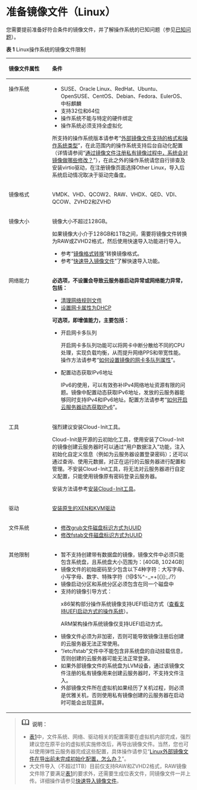 # 准备镜像文件（Linux）<a name="ims_01_0209"></a>

您需要提前准备好符合条件的镜像文件，并了解操作系统的已知问题（参见[已知问题](已知问题.md)）。

**表 1**  Linux操作系统的镜像文件限制

<a name="table85212269215"></a>
<table><thead align="left"><tr id="row853426172112"><th class="cellrowborder" valign="top" width="23.51%" id="mcps1.2.3.1.1"><p id="p12530269215"><a name="p12530269215"></a><a name="p12530269215"></a>镜像文件属性</p>
</th>
<th class="cellrowborder" valign="top" width="76.49000000000001%" id="mcps1.2.3.1.2"><p id="p1753152611212"><a name="p1753152611212"></a><a name="p1753152611212"></a>条件</p>
</th>
</tr>
</thead>
<tbody><tr id="row1453162692112"><td class="cellrowborder" valign="top" width="23.51%" headers="mcps1.2.3.1.1 "><p id="p1253182672119"><a name="p1253182672119"></a><a name="p1253182672119"></a>操作系统</p>
</td>
<td class="cellrowborder" valign="top" width="76.49000000000001%" headers="mcps1.2.3.1.2 "><a name="ul889991962516"></a><a name="ul889991962516"></a><ul id="ul889991962516"><li>SUSE、Oracle Linux、RedHat、Ubuntu、OpenSUSE、CentOS、Debian、Fedora、EulerOS、中标麒麟</li><li>支持32位和64位</li><li>操作系统不能与特定的硬件绑定</li><li>操作系统必须支持全虚拟化</li></ul>
<p id="p1787815142817"><a name="p1787815142817"></a><a name="p1787815142817"></a>所支持的操作系统版本请参考“<a href="https://support.huaweicloud.com/productdesc-ims/zh-cn_topic_0030713143.html" target="_blank" rel="noopener noreferrer">外部镜像文件支持的格式和操作系统类型</a>”，在此范围内的操作系统支持后台自动化配置（详情请参阅“<a href="https://support.huaweicloud.com/ims_faq/ims_faq_0020.html" target="_blank" rel="noopener noreferrer">通过镜像文件注册私有镜像过程中，系统会对镜像做哪些修改？</a>”），在此之外的操作系统请您自行排查及安装virtio驱动，在注册镜像页面选择Other Linux，导入后系统启动情况取决于驱动完备度。</p>
</td>
</tr>
<tr id="row1653182610212"><td class="cellrowborder" valign="top" width="23.51%" headers="mcps1.2.3.1.1 "><p id="p4532026152119"><a name="p4532026152119"></a><a name="p4532026152119"></a>镜像格式</p>
</td>
<td class="cellrowborder" valign="top" width="76.49000000000001%" headers="mcps1.2.3.1.2 "><p id="p17531426152112"><a name="p17531426152112"></a><a name="p17531426152112"></a>VMDK、VHD、QCOW2、RAW、VHDX、QED、VDI、QCOW、ZVHD2和ZVHD</p>
</td>
</tr>
<tr id="row15536261217"><td class="cellrowborder" valign="top" width="23.51%" headers="mcps1.2.3.1.1 "><p id="p353142692117"><a name="p353142692117"></a><a name="p353142692117"></a>镜像大小</p>
</td>
<td class="cellrowborder" valign="top" width="76.49000000000001%" headers="mcps1.2.3.1.2 "><p id="p1498992571314"><a name="p1498992571314"></a><a name="p1498992571314"></a>镜像大小不超过128GB。</p>
<div class="p" id="p14410175834710"><a name="p14410175834710"></a><a name="p14410175834710"></a>如果镜像大小介于128GB和1TB之间，需要将镜像文件转换为RAW或ZVHD2格式，然后使用快速导入功能进行导入。<a name="ul16854182355610"></a><a name="ul16854182355610"></a><ul id="ul16854182355610"><li>参考“<a href="快速导入镜像文件（基于Linux环境）.md#li2635823142815">镜像格式转换</a>”转换镜像格式。</li><li>参考“<a href="流程概览.md">快速导入镜像文件</a>”了解快速导入功能。</li></ul>
</div>
</td>
</tr>
<tr id="row3531626162117"><td class="cellrowborder" valign="top" width="23.51%" headers="mcps1.2.3.1.1 "><p id="p35313261219"><a name="p35313261219"></a><a name="p35313261219"></a>网络能力</p>
</td>
<td class="cellrowborder" valign="top" width="76.49000000000001%" headers="mcps1.2.3.1.2 "><p id="p197299113553"><a name="p197299113553"></a><a name="p197299113553"></a><strong id="b1574020262166"><a name="b1574020262166"></a><a name="b1574020262166"></a>必选项，不设置会导致<span id="text128816242577"><a name="text128816242577"></a><a name="text128816242577"></a>云服务器</span><span id="text33022655711"><a name="text33022655711"></a><a name="text33022655711"></a></span>启动异常或网络能力异常，包括：</strong></p>
<a name="ul10942125439"></a><a name="ul10942125439"></a><ul id="ul10942125439"><li><a href="清理网络规则文件.md">清理网络规则文件</a></li><li><a href="设置网卡属性为DHCP（Linux）.md">设置网卡属性为DHCP</a></li></ul>
<p id="p1256214156553"><a name="p1256214156553"></a><a name="p1256214156553"></a><strong id="b33614309163"><a name="b33614309163"></a><a name="b33614309163"></a>可选项，即增值能力，主要包括：</strong></p>
<a name="ul1454250115714"></a><a name="ul1454250115714"></a><ul id="ul1454250115714"><li>开启网卡多队列<p id="p733615559471"><a name="p733615559471"></a><a name="p733615559471"></a>开启网卡多队列功能可以将网卡中断分散给不同的CPU处理，实现负载均衡，从而提升网络PPS和带宽性能。操作方法请参考“<a href="https://support.huaweicloud.com/ims_faq/ims_faq_0030.html" target="_blank" rel="noopener noreferrer">如何设置镜像的网卡多队列属性</a>”。</p>
</li><li>配置动态获取IPv6地址<p id="p1340632184811"><a name="p1340632184811"></a><a name="p1340632184811"></a>IPv6的使用，可以有效弥补IPv4网络地址资源有限的问题。镜像中配置动态获取IPv6地址，发放的<span id="text8702194813582"><a name="text8702194813582"></a><a name="text8702194813582"></a>云服务器</span><span id="text1064845012583"><a name="text1064845012583"></a><a name="text1064845012583"></a></span>能够同时支持IPv4和IPv6地址。配置方法请参考“<a href="https://support.huaweicloud.com/ims_faq/ims_faq_0046.html" target="_blank" rel="noopener noreferrer">如何开启云服务器动态获取IPv6</a>”。</p>
</li></ul>
</td>
</tr>
<tr id="row1558028151811"><td class="cellrowborder" valign="top" width="23.51%" headers="mcps1.2.3.1.1 "><p id="p558018891810"><a name="p558018891810"></a><a name="p558018891810"></a>工具</p>
</td>
<td class="cellrowborder" valign="top" width="76.49000000000001%" headers="mcps1.2.3.1.2 "><p id="p1657443219185"><a name="p1657443219185"></a><a name="p1657443219185"></a>强烈建议安装Cloud-Init工具。</p>
<p id="p3276725102112"><a name="p3276725102112"></a><a name="p3276725102112"></a>Cloud-Init是开源的云初始化工具，使用安装了Cloud-Init的镜像创建<span id="text115710452232"><a name="text115710452232"></a><a name="text115710452232"></a>云服务器</span><span id="text715754522310"><a name="text715754522310"></a><a name="text715754522310"></a></span>时可以通过“用户数据注入”功能，注入初始化自定义信息（例如为<span id="text880054818234"><a name="text880054818234"></a><a name="text880054818234"></a>云服务器</span><span id="text780054816234"><a name="text780054816234"></a><a name="text780054816234"></a></span>设置登录密码）；还可以通过查询、使用元数据，对正在运行的<span id="text83201153142311"><a name="text83201153142311"></a><a name="text83201153142311"></a>云服务器</span><span id="text11320653132318"><a name="text11320653132318"></a><a name="text11320653132318"></a></span>进行配置和管理。不安装Cloud-Init工具，将无法对<span id="text1617155622311"><a name="text1617155622311"></a><a name="text1617155622311"></a>云服务器</span><span id="text61716568234"><a name="text61716568234"></a><a name="text61716568234"></a></span>进行自定义配置，只能使用镜像原有密码登录<span id="text1933535816239"><a name="text1933535816239"></a><a name="text1933535816239"></a>云服务器</span><span id="text8335258132315"><a name="text8335258132315"></a><a name="text8335258132315"></a></span>。</p>
<p id="p142251129111720"><a name="p142251129111720"></a><a name="p142251129111720"></a>安装方法请参考<a href="安装Cloud-Init工具.md">安装Cloud-Init工具</a>。</p>
</td>
</tr>
<tr id="row20361842182918"><td class="cellrowborder" valign="top" width="23.51%" headers="mcps1.2.3.1.1 "><p id="p113644216291"><a name="p113644216291"></a><a name="p113644216291"></a>驱动</p>
</td>
<td class="cellrowborder" valign="top" width="76.49000000000001%" headers="mcps1.2.3.1.2 "><p id="p857214531434"><a name="p857214531434"></a><a name="p857214531434"></a><a href="安装原生的XEN和KVM驱动.md">安装原生的XEN和KVM驱动</a></p>
</td>
</tr>
<tr id="row7637883311"><td class="cellrowborder" valign="top" width="23.51%" headers="mcps1.2.3.1.1 "><p id="p56591949191514"><a name="p56591949191514"></a><a name="p56591949191514"></a>文件系统</p>
</td>
<td class="cellrowborder" valign="top" width="76.49000000000001%" headers="mcps1.2.3.1.2 "><a name="ul6303717181618"></a><a name="ul6303717181618"></a><ul id="ul6303717181618"><li><a href="修改grub文件磁盘标识方式为UUID.md">修改grub文件磁盘标识方式为UUID</a></li><li><a href="修改fstab文件磁盘标识方式为UUID.md">修改fstab文件磁盘标识方式为UUID</a></li></ul>
</td>
</tr>
<tr id="row1661924212312"><td class="cellrowborder" valign="top" width="23.51%" headers="mcps1.2.3.1.1 "><p id="p196201042152313"><a name="p196201042152313"></a><a name="p196201042152313"></a>其他限制</p>
</td>
<td class="cellrowborder" valign="top" width="76.49000000000001%" headers="mcps1.2.3.1.2 "><a name="ul3863205042313"></a><a name="ul3863205042313"></a><ul id="ul3863205042313"><li>暂不支持创建带有数据盘的镜像，镜像文件中必须只能包含系统盘，且系统盘大小范围为：[40GB, 1024GB]</li><li>镜像文件的初始密码至少包含以下4种字符：大写字母、小写字母、数字、特殊字符（!@$%^-_=+[{}]:,./?）</li><li>镜像启动分区和系统分区必须包含在同一个磁盘中</li><li>支持的镜像引导方式：<p id="p1734688585"><a name="p1734688585"></a><a name="p1734688585"></a>x86架构部分操作系统镜像支持UEFI启动方式（<a href="https://support.huaweicloud.com/productdesc-ims/ims_01_0008.html" target="_blank" rel="noopener noreferrer">查看支持UEFI启动方式的操作系统</a>）。</p>
<p id="p736224481917"><a name="p736224481917"></a><a name="p736224481917"></a>ARM架构操作系统镜像仅支持UEFI启动方式。</p>
</li><li>镜像文件必须为非加密，否则可能导致镜像注册后创建的云服务器无法正常使用。</li><li>“/etc/fstab”文件中不能包含非系统盘的自动挂载信息，否则创建的<span id="text419153562410"><a name="text419153562410"></a><a name="text419153562410"></a>云服务器</span><span id="text141912358241"><a name="text141912358241"></a><a name="text141912358241"></a></span>可能无法正常登录。</li><li>如果外部镜像文件的系统盘为LVM设备，通过该镜像文件注册的私有镜像用来创建<span id="text74701445132415"><a name="text74701445132415"></a><a name="text74701445132415"></a>云服务器</span><span id="text7470745142418"><a name="text7470745142418"></a><a name="text7470745142418"></a></span>时，不支持文件注入。</li><li>外部镜像文件所在虚拟机如果经历了关机过程，则必须是优雅关机，否则使用私有镜像创建的<span id="text17974041924"><a name="text17974041924"></a><a name="text17974041924"></a></span><span id="text169748419214"><a name="text169748419214"></a><a name="text169748419214"></a>云服务器</span>在启动时可能会出现蓝屏。</li></ul>
</td>
</tr>
</tbody>
</table>

>![](public_sys-resources/icon-note.gif) **说明：**   
>-   [表1](#table85212269215)中，文件系统、网络、驱动相关的配置需要在虚拟机内部完成，强烈建议您在原平台的虚拟机实施修改后，再导出镜像文件。当然，您也可以使用弹性云服务器完成这些配置，具体操作请参见“[Linux外部镜像文件在导出前未完成初始化配置，怎么办？](https://support.huaweicloud.com/ims_faq/ims_faq_0012.html)”。  
>-   大文件导入（不超过1TB）目前仅支持RAW和ZVHD2格式，RAW镜像文件除了要满足[表1](#table85212269215)的要求外，还需要生成位表文件，同镜像文件一并上传。详细操作请参见[快速导入镜像文件](快速导入镜像文件.md)。  

